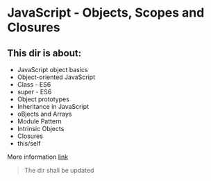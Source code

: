 # JavaScript - Objects, Scopes and Closures
**This dir is about:**
-
- JavaScript object basics
- Object-oriented JavaScript
- Class - ES6
- super - ES6
- Object prototypes
- Inheritance in JavaScript
- oBjects and Arrays
- Module Pattern
- Intrinsic Objects
- Closures
- this/self

More information [link](https://developer.mozilla.org/en-US/docs/Learn/JavaScript/Objects)

> The dir shall be updated
